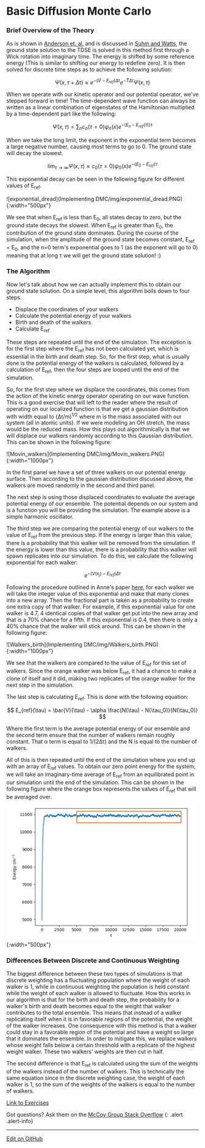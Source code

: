 # Basic Diffusion Monte Carlo

### Brief Overview of the Theory

As is shown in [Anderson et. al.](https://aip.scitation.org/doi/10.1063/1.432868) and is discussed
in [Suhm and Watts](https://doi.org/10.1016/0370-1573(91)90136-A), the ground state solution to the
TDSE is solved in this method first through a Wick rotation into imaginary time. The energy is shifted
by some reference energy (This is similar to shifting our energy to redefine zero). It is then solved for
discrete time steps as to achieve the following solution:

$$
\Psi(x, \tau + \Delta\tau) \approx e^{-(\hat{V} - E_{ref})\Delta\tau}e^{-\hat{T}\Delta\tau}\Psi(x, \tau)
$$

When we operate with our kinetic operator and our potential operator, we've stepped forward in time! The time-dependent wave function
can always be written as a linear combination of eigenstates of the Hamiltonian multiplied by a time-dependent part like the following:

$$
\Psi(x, \tau) = \sum_n c_n (\tau = 0)\psi_n(x)e^{-(E_n-E_{ref}(\tau))\tau}
$$

When we take the long 
limit, the exponent in the exponential term becomes a large negative number,
causing most terms to go to 0. The ground state will decay the slowest.

$$
\lim_{\tau \to \infty} \Psi(x, \tau) \approx c_0(\tau=0) \psi_0(x)e^{-(E_0-E_{ref})\tau}
$$

This exponential decay can be seen in the following figure for different values of E<sub>ref</sub>.

![exponential_dread](Implementing DMC/img/exponential_dread.PNG){:width="500px"}

We see that when E<sub>ref</sub> is less than E<sub>0</sub>, all states decay to zero, but the ground state
decays the slowest. When E<sub>ref</sub> is greater than E<sub>0</sub>, the contribution of 
the ground state dominates. During the course of the simulation, when the amplitude of the ground state becomes constant,
E<sub>ref</sub> = E<sub>0</sub>, and the n=0 term's exponential goes to 1 (as the exponent
will go to 0) meaning that at long τ we will get the ground state solution! :)

### The Algorithm

Now let's talk about how we can actually implement this to obtain our ground state solution.
On a simple level, this algorithm boils down to four steps.

* Displace the coordinates of your walkers
* Calculate the potential energy of your walkers
* Birth and death of the walkers
* Calculate E<sub>ref</sub>

These steps are repeated until the end of the simulation. The exception is for the first step
where the E<sub>ref</sub> has not been calculated yet, which is essential in the birth and death step.
So, for the first step, what is usually done is the potential energy of the walkers is calculated, followed
by a calculation of E<sub>ref</sub>, then the four steps are looped until the end of the simulation.

So, for the first step where we displace the coordinates, this comes from the action of the kinetic
energy operator operating on our wave function. This is a good exercise that will left to the reader
where the result of operating on our localized function is that we get a gaussian distribution with width equal
to  (Δτ/m)<sup>1/2</sup> where m is the mass associated with our system (all in atomic units). If we were modeling an OH stretch, the mass would be the reduced mass. How this plays out algorithmically is that we will displace our walkers
randomly according to this Gaussian distribution. This can be shown in the following figure:

![Movin_walkers](Implementing DMC/img/Movin_walkers.PNG){:width="1000px"}

In the first panel we have a set of three walkers on our potential energy surface. Then according to the gaussian
distribution discussed above, the walkers are moved randomly in the second and third panel.

The next step is using those displaced coordinates to evaluate the average potential energy of our 
ensemble. The potential depends on our system and is a function you will be providing the simulation. The example
above is a simple harmonic oscillator.

The third step we are comparing the potential energy of our walkers to the value of E<sub>ref</sub> from
the previous step. If the energy is larger than this value, there is a probability that this walker will be 
removed from the simulation. If the energy is lower than this value, there is a probability that this walker will
spawn replicates into our simulation. To do this, we calculate the following exponential for each walker:

$$
e^{-(V(x_j)-E_{ref})\Delta\tau}
$$

Following the procedure outlined in Anne's paper [here](https://doi.org/10.1080/01442350600679347), for each walker we will
take the integer value of this exponential and make that many clones into a new array. Then the fractional part is taken
as a probability to create one extra copy of that walker. For example, if this exponential value for one walker is 4.7, 
4 identical copies of that walker get put into the new array and that is a 70% chance for a fifth. If this exponential 
is 0.4, then there is only a 40% chance that the walker will stick around. This can be shown in the following figure:

![Walkers_birth](Implementing DMC/img/Walkers_birth.PNG){:width="1000px"}

We see that the walkers are compared to the value of E<sub>ref</sub> for this set of walkers. Since the orange walker was 
below E<sub>ref</sub>, it had a chance to make a clone of itself and it did, making two replicates of the orange walker for
the next step in the simulation.

The last step is calculating E<sub>ref</sub>. This is done with the following equation:

$$
E_{ref}(\tau) = \bar{V}(\tau) - \alpha \frac{N(\tau) - N(\tau_0)}{N(\tau_0)}
$$

Where the first term is the average potential energy of our ensemble and the second term ensure
that the number of walkers remain roughly constant. That α term is equal to 1/(2Δτ) and the N is equal
to the number of walkers.

All of this is then repeated until the end of the simulation where you end up with an array of E<sub>ref</sub> values. To
obtain our zero point energy for the system, we will take an imaginary-time average of E<sub>ref</sub> from an equilibrated
point in our simulation until the end of the simulation. This can be shown in the following figure where the orange box represents
the values of E<sub>ref</sub> that will be averaged over.

![Calculating_E0](Implementing%20DMC/img/Calculating_E0.PNG){:width="500px"}

### Differences Between Discrete and Continuous Weighting
The biggest difference between these two types of simulations is that discrete weighting has a fluctuating population where
the weight of each walker is 1, while in continuous weighting the population is held constant while the weight of each walker is allowed
to fluctuate. How this works in our algorithm is that for the birth and death step, the probability for a walker's birth and death becomes equal
to the weight that walker contributes to the total ensemble. This means that instead of a walker replicating itself when it is in favorable regions
of the potential, the weight of the walker increases. One consequence with this method is that a walker could stay in a favorable region
of the potential and have a weight so large that it dominates the ensemble. In order to mitigate this, we replace walkers whose weight falls
below a certain threshold with a replicate of the highest weight walker. These two walkers' weights are then cut in half.

The second difference is that E<sub>ref</sub> is calculated using the sum of the weights of the walkers instead of the number of walkers.
This is technically the same equation since in the discrete weighting case, the weight of each walker is 1, so the sum of the weights of the walkers
is equal to the number of walkers.

[Link to Exercises](https://mccoygroup.github.io/References/McCoy%20Group%20Code%20Academy/Exercises/)

Got questions? Ask them on the [McCoy Group Stack Overflow](https://stackoverflow.com/c/mccoygroup/questions/ask)
{: .alert .alert-info}

---

[Edit on GitHub](https://github.com/McCoyGroup/References/edit/gh-pages/References/Monte%20Carlo%20Methods/DMC.md)

